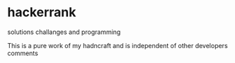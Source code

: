 # hackerrank
solutions 
challanges and programming

This is a pure work of my hadncraft and is independent of other developers comments

